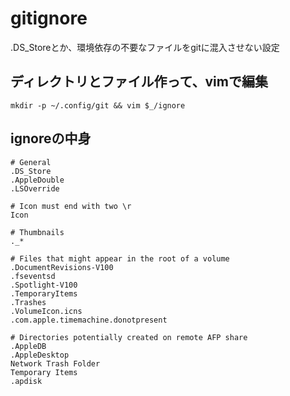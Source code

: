 # gitignore

.DS_Storeとか、環境依存の不要なファイルをgitに混入させない設定

## ディレクトリとファイル作って、vimで編集

```terminal
mkdir -p ~/.config/git && vim $_/ignore
```

## ignoreの中身

```~/.config/git/ignore
# General
.DS_Store
.AppleDouble
.LSOverride

# Icon must end with two \r
Icon

# Thumbnails
._*

# Files that might appear in the root of a volume
.DocumentRevisions-V100
.fseventsd
.Spotlight-V100
.TemporaryItems
.Trashes
.VolumeIcon.icns
.com.apple.timemachine.donotpresent

# Directories potentially created on remote AFP share
.AppleDB
.AppleDesktop
Network Trash Folder
Temporary Items
.apdisk
```

